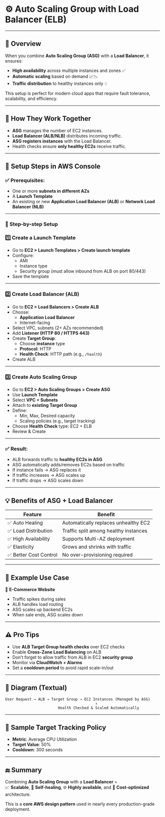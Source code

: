 
# ⚙️ Auto Scaling Group with Load Balancer (ELB)

---

## 🚀 Overview

When you combine **Auto Scaling Group (ASG)** with a **Load Balancer**, it ensures:

- **High availability** across multiple instances and zones ✅
- **Automatic scaling** based on demand 📈📉
- **Traffic distribution** to healthy instances only 💡

This setup is perfect for modern cloud apps that require fault tolerance, scalability, and efficiency.

---

## 🔄 How They Work Together

- **ASG** manages the number of EC2 instances.
- **Load Balancer (ALB/NLB)** distributes incoming traffic.
- **ASG registers instances** with the Load Balancer.
- Health checks ensure **only healthy EC2s** receive traffic.

---

## 🔧 Setup Steps in AWS Console

### ✅ Prerequisites:
- One or more **subnets in different AZs**
- A **Launch Template**
- An existing or new **Application Load Balancer (ALB)** or **Network Load Balancer (NLB)**

---

### 🔨 Step-by-step Setup

### 1️⃣ Create a Launch Template
- Go to **EC2 > Launch Templates > Create launch template**
- Configure:
  - AMI
  - Instance type
  - Security group (must allow inbound from ALB on port 80/443)
- Save the template

---

### 2️⃣ Create Load Balancer (ALB)
- Go to **EC2 > Load Balancers > Create ALB**
- Choose:
  - **Application Load Balancer**
  - Internet-facing
- Select VPC, subnets (2+ AZs recommended)
- Add **Listener (HTTP 80 / HTTPS 443)**
- Create **Target Group**:
  - Choose **instance** type
  - **Protocol**: HTTP
  - **Health Check**: HTTP path (e.g., `/health`)
- Create ALB

---

### 3️⃣ Create Auto Scaling Group
- Go to **EC2 > Auto Scaling Groups > Create ASG**
- Use **Launch Template**
- Select **VPC + Subnets**
- Attach to **existing Target Group**
- Define:
  - Min, Max, Desired capacity
  - Scaling policies (e.g., target tracking)
- Choose **Health Check** type: EC2 + ELB
- Review & Create

---

### ✅ Result:
- ALB forwards traffic to **healthy EC2s in ASG**
- ASG automatically adds/removes EC2s based on traffic
- If instance fails → ASG replaces it
- If traffic increases → ASG scales up
- If traffic drops → ASG scales down

---

## 💡 Benefits of ASG + Load Balancer

| Feature | Benefit |
|--------|---------|
| ✅ Auto Healing | Automatically replaces unhealthy EC2 |
| ✅ Load Distribution | Traffic split among healthy instances |
| ✅ High Availability | Supports Multi-AZ deployment |
| ✅ Elasticity | Grows and shrinks with traffic |
| ✅ Better Cost Control | No over-provisioning required |

---

## 📌 Example Use Case

🛒 **E-Commerce Website**  
- Traffic spikes during sales
- ALB handles load routing
- ASG scales up backend EC2s
- When sale ends, ASG scales down

---

## ⚠️ Pro Tips

- Use **ALB Target Group health checks** over EC2 checks
- Enable **Cross-Zone Load Balancing** on ALB
- Don’t forget to allow traffic from ALB in EC2 **security group**
- Monitor via **CloudWatch + Alarms**
- Set a **cooldown period** to avoid rapid scale-in/out

---

## 🧠 Diagram (Textual)

```
User Request → ALB → Target Group → EC2 Instances (Managed by ASG)
                                         ↑
                        Health Checked & Scaled Automatically
```

---

## 🧪 Sample Target Tracking Policy

- **Metric**: Average CPU Utilization
- **Target Value**: 50%
- **Cooldown**: 300 seconds

---

## 🔚 Summary

Combining **Auto Scaling Group** with a **Load Balancer** =  
📈 **Scalable**, 🔄 **Self-healing**, 🌐 **Highly available**, and 💸 **Cost-optimized** architecture.

This is a **core AWS design pattern** used in nearly every production-grade deployment.

